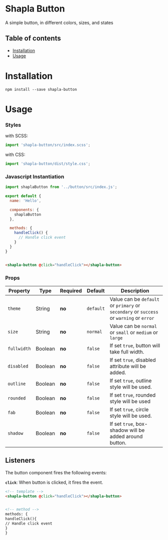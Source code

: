 # Shapla Button

A simple button, in different colors, sizes, and states

## Table of contents

- [Installation](#installation)
- [Usage](#usage)

# Installation

```
npm install --save shapla-button
```

# Usage

### Styles

with SCSS:

```js
import 'shapla-button/src/index.scss';
```

with CSS:

```js
import 'shapla-button/dist/style.css';
```

### Javascript Instantiation

```js
import shaplaButton from '../button/src/index.js';

export default {
  name: 'Hello',

  components: {
    shaplaButton
  },

  methods: {
    handleClick() {
      // Handle click event
    }
  }
}

```

```html

<shapla-button @click="handleClick"></shapla-button>
```

### Props

| Property    | Type    | Required | Default   | Description                                                                             |
|-------------|---------|----------|-----------|-----------------------------------------------------------------------------------------|
| `theme`     | String  | **no**   | `default` | Value can be `default` or `primary` or `secondary` or `success` or `warning` or `error` |
| `size`      | String  | **no**   | `normal`  | Value can be `normal` or `small` or `medium` or `large`                                 |
| `fullwidth` | Boolean | **no**   | `false`   | If set `true`, button will take full width.                                             |
| `disabled`  | Boolean | **no**   | `false`   | If set `true`, disabled attribute will be added.                                        |
| `outline`   | Boolean | **no**   | `false`   | If set `true`, outline style will be used.                                              |
| `rounded`   | Boolean | **no**   | `false`   | If set `true`, rounded style will be used                                               |
| `fab`       | Boolean | **no**   | `false`   | If set `true`, circle style will be used.                                               |
| `shadow`    | Boolean | **no**   | `false`   | If set `true`, box-shadow will be added around button.                                  |

## Listeners

The button component fires the following events:

**`click`**: When button is clicked, it fires the event.

```html
<!-- template -->
<shapla-button @click="handleClick"></shapla-button>


<!-- method -->
methods: {
handleClick(){
// Handle click event
}
}
```